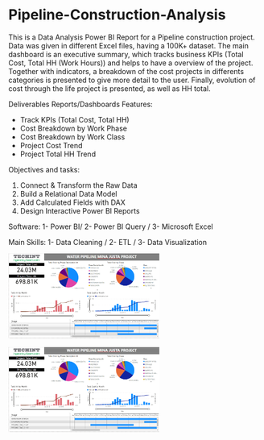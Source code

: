 # Pipeline-Construction-Analysis
This is a Data Analysis Power BI Report for a Pipeline construction project. Data was given in different Excel files, having a 100K+ dataset. The main dashboard is an executive summary, which tracks business KPIs (Total Cost, Total HH (Work Hours)) and helps to have a overview of the project. Together with indicators, a breakdown of the cost projects in differents categories is presented to give more detail to the user. Finally, evolution of cost through the life project is presented, as well as HH total.

Deliverables Reports/Dashboards Features:
- Track KPIs (Total Cost, Total HH)
- Cost Breakdown by Work Phase
- Cost Breakdown by Work Class
-	Project Cost Trend 
-	Project Total HH Trend

Objectives and tasks:
1.	Connect & Transform the Raw Data
2.	Build a Relational Data Model
3.	Add Calculated Fields with DAX
4.	Design Interactive Power BI Reports

Software: 1- Power BI/ 2- Power BI Query / 3- Microsoft Excel

Main Skills: 1- Data Cleaning / 2- ETL / 3- Data Visualization

<img
  src="/Images/PCP_Executive Summary.PNG"
  alt="Executive Summary"
  title="Executive Summary"
  style="display: inline-block; margin: 0 auto; max-width: 300px">
  
<img
  src="/Images/Pipeline Construction Project.PNG"
  alt="Construction Project"
  title="Construction Projec"
  style="display: inline-block; margin: 0 auto; max-width: 300px">
